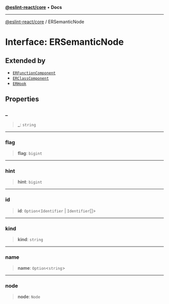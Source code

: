 [**@eslint-react/core**](../README.md) • **Docs**

***

[@eslint-react/core](../README.md) / ERSemanticNode

# Interface: ERSemanticNode

## Extended by

- [`ERFunctionComponent`](ERFunctionComponent.md)
- [`ERClassComponent`](ERClassComponent.md)
- [`ERHook`](ERHook.md)

## Properties

### \_

> **\_**: `string`

***

### flag

> **flag**: `bigint`

***

### hint

> **hint**: `bigint`

***

### id

> **id**: `Option`\<`Identifier` \| `Identifier`[]\>

***

### kind

> **kind**: `string`

***

### name

> **name**: `Option`\<`string`\>

***

### node

> **node**: `Node`
